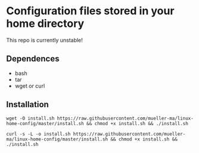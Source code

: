 # Configuration files stored in your home directory

This repo is currently unstable!

## Dependences
* bash
* tar
* wget or curl

## Installation
`wget -O install.sh https://raw.githubusercontent.com/mueller-ma/linux-home-config/master/install.sh && chmod +x install.sh && ./install.sh`

`curl -s -L -o install.sh https://raw.githubusercontent.com/mueller-ma/linux-home-config/master/install.sh && chmod +x install.sh && ./install.sh`
